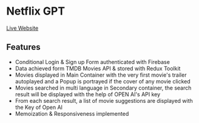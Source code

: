 # Netflix GPT

[Live Website](https://boisterous-pavlova-a14e17.netlify.app)

## Features
- Conditional Login & Sign up Form authenticated with Firebase
- Data achieved form TMDB Movies API & stored with Redux Toolkit
- Movies displayed in Main Container with the very first movie's trailer autoplayed and a Popup is portrayed if the cover of any movie clicked
- Movies searched in multi language in Secondary container, the search result will be displayed with the help of OPEN AI's API key
- From each search result, a list of movie suggestions are displayed with the Key of Open AI
- Memoization & Responsiveness implemented